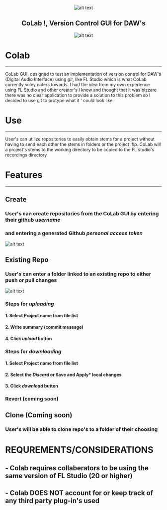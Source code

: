 <p align="center">
  <img src="https://github.com/osmosis10/versionController/blob/master/WinFormsApp1/Resources/favicon.ico?raw=true" alt="alt text">
</p>

<h2 align="center">CoLab !, Version Control GUI for DAW's</h2>

<p align="center">
  <img src="https://github.com/osmosis10/versionController/blob/master/WinFormsApp1/Resources/mainMenuimage.jpg?raw=true" alt="alt text">
</p>





# Colab
---
 CoLab GUI, designed to test an implementation of version control for DAW's (Digital Audio Interface) 
 using *git*, like FL Studio which is what CoLab currently soley caters towards. I had the idea from 
 my own experience using FL Studio and other creator's I know and thought that it was bizzare there was 
 no clear application to provide a solution to this problem so I decided to use git to protype what it '
 could look like

# Use 
---
User's can utilize repositories to easily obtain stems for a project without 
having to send each other the stems in folders or the project .flp. CoLab will
a project's stems to the working directory to be copied to the FL studio's
recordings directory

# Features 
---
##  Create 
### User's can create repositories from the CoLab GUI by entering their github *username* 
### and entering a generated Github *personal access token* 
![alt text](https://github.com/osmosis10/versionController/blob/master/WinFormsApp1/Resources/CreateFeaturedImage.jpg) 


## Existing Repo
### User's can enter a folder linked to an existing repo to either push or pull changes 
![alt text](https://github.com/osmosis10/versionController/blob/master/WinFormsApp1/Resources/ExistingProjectImage.jpg) 
### Steps for *uploading*
#### 1. Select Project name from file list
#### 2. Write summary (commit message)
#### 4. Click *upload* button

### Steps for *downloading*
#### 1. Select Project name from file list
#### 2. Select the *Discard* or Save and Apply* local changes
#### 3. Click *download* button

### Revert (coming soon)

## Clone (Coming soon) 
### User's will be able to clone repo's to a folder of their choosing 

# REQUREMENTS/CONSIDERATIONS
## - Colab requires collaberators to be using the same version of FL Studio (20 or higher)
## - Colab DOES NOT account for or keep track of any third party plug-in's used
